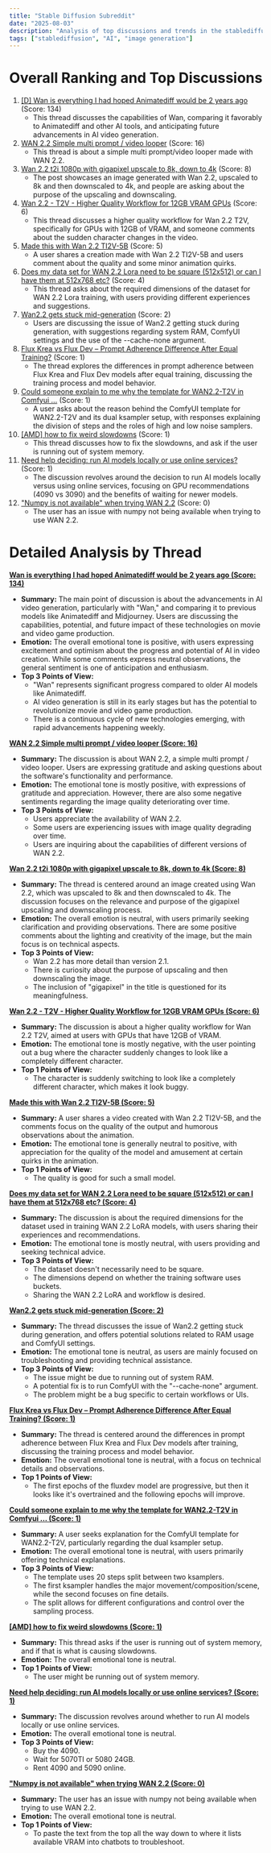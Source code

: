 ```yaml
---
title: "Stable Diffusion Subreddit"
date: "2025-08-03"
description: "Analysis of top discussions and trends in the stablediffusion subreddit"
tags: ["stablediffusion", "AI", "image generation"]
---
```


# Overall Ranking and Top Discussions
1.  [[D] Wan is everything I had hoped Animatediff would be 2 years ago](https://v.redd.it/05uaes56jugf1) (Score: 134)
    *   This thread discusses the capabilities of Wan, comparing it favorably to Animatediff and other AI tools, and anticipating future advancements in AI video generation.
2.  [WAN 2.2 Simple multi prompt / video looper](https://i.redd.it/glsh03uzaugf1.png) (Score: 16)
    *   This thread is about a simple multi prompt/video looper made with WAN 2.2.
3.  [Wan 2.2 t2i 1080p with gigapixel upscale to 8k, down to 4k](https://i.redd.it/pueu87txtugf1.jpeg) (Score: 8)
    *   The post showcases an image generated with Wan 2.2, upscaled to 8k and then downscaled to 4k, and people are asking about the purpose of the upscaling and downscaling.
4.  [Wan 2.2 - T2V - Higher Quality Workflow for 12GB VRAM GPUs](https://v.redd.it/abght4w6kugf1) (Score: 6)
    *   This thread discusses a higher quality workflow for Wan 2.2 T2V, specifically for GPUs with 12GB of VRAM, and someone comments about the sudden character changes in the video.
5.  [Made this with Wan 2.2 TI2V-5B](https://v.redd.it/7eryzxafvugf1) (Score: 5)
    *   A user shares a creation made with Wan 2.2 TI2V-5B and users comment about the quality and some minor animation quirks.
6.  [Does my data set for WAN 2.2 Lora need to be square (512x512) or can I have them at 512x768 etc?](https://www.reddit.com/r/StableDiffusion/comments/1mgp9ix/does_my_data_set_for_wan_22_lora_need_to_be/) (Score: 4)
    *   This thread asks about the required dimensions of the dataset for WAN 2.2 Lora training, with users providing different experiences and suggestions.
7.  [Wan2.2 gets stuck mid-generation](https://www.reddit.com/r/StableDiffusion/comments/1mgowxj/wan22_gets_stuck_midgeneration/) (Score: 2)
    *   Users are discussing the issue of Wan2.2 getting stuck during generation, with suggestions regarding system RAM, ComfyUI settings and the use of the --cache-none argument.
8.  [Flux Krea vs Flux Dev – Prompt Adherence Difference After Equal Training?](https://www.reddit.com/r/StableDiffusion/comments/1mgqjf2/flux_krea_vs_flux_dev_prompt_adherence_difference/) (Score: 1)
    *   The thread explores the differences in prompt adherence between Flux Krea and Flux Dev models after equal training, discussing the training process and model behavior.
9.  [Could someone explain to me why the template for WAN2.2-T2V in Comfyui ...](https://www.reddit.com/r/StableDiffusion/comments/1mgqrc5/could_someone_explain_to_me_why_the_template_for/) (Score: 1)
    *   A user asks about the reason behind the ComfyUI template for WAN2.2-T2V and its dual ksampler setup, with responses explaining the division of steps and the roles of high and low noise samplers.
10. [[AMD] how to fix weird slowdowns](https://www.reddit.com/r/StableDiffusion/comments/1mgrlnt/amd_how_to_fix_weird_slowdowns/) (Score: 1)
    *   This thread discusses how to fix the slowdowns, and ask if the user is running out of system memory.
11. [Need help deciding: run AI models locally or use online services?](https://www.reddit.com/r/StableDiffusion/comments/1mgrnc0/need_help_deciding_run_ai_models_locally_or_use/) (Score: 1)
    *   The discussion revolves around the decision to run AI models locally versus using online services, focusing on GPU recommendations (4090 vs 3090) and the benefits of waiting for newer models.
12. ["Numpy is not available" when trying WAN 2.2](https://www.reddit.com/r/StableDiffusion/comments/1mgqcxs/numpy_is_not_available_when_trying_wan_22/) (Score: 0)
    *   The user has an issue with numpy not being available when trying to use WAN 2.2.

# Detailed Analysis by Thread
**[Wan is everything I had hoped Animatediff would be 2 years ago (Score: 134)](https://v.redd.it/05uaes56jugf1)**
*  **Summary:**  The main point of discussion is about the advancements in AI video generation, particularly with "Wan," and comparing it to previous models like Animatediff and Midjourney. Users are discussing the capabilities, potential, and future impact of these technologies on movie and video game production.
*  **Emotion:** The overall emotional tone is positive, with users expressing excitement and optimism about the progress and potential of AI in video creation. While some comments express neutral observations, the general sentiment is one of anticipation and enthusiasm.
*  **Top 3 Points of View:**
    *   "Wan" represents significant progress compared to older AI models like Animatediff.
    *   AI video generation is still in its early stages but has the potential to revolutionize movie and video game production.
    *   There is a continuous cycle of new technologies emerging, with rapid advancements happening weekly.

**[WAN 2.2 Simple multi prompt / video looper (Score: 16)](https://i.redd.it/glsh03uzaugf1.png)**
*  **Summary:**  The discussion is about WAN 2.2, a simple multi prompt / video looper. Users are expressing gratitude and asking questions about the software's functionality and performance.
*  **Emotion:** The emotional tone is mostly positive, with expressions of gratitude and appreciation. However, there are also some negative sentiments regarding the image quality deteriorating over time.
*  **Top 3 Points of View:**
    *   Users appreciate the availability of WAN 2.2.
    *   Some users are experiencing issues with image quality degrading over time.
    *   Users are inquiring about the capabilities of different versions of WAN 2.2.

**[Wan 2.2 t2i 1080p with gigapixel upscale to 8k, down to 4k (Score: 8)](https://i.redd.it/pueu87txtugf1.jpeg)**
*  **Summary:**  The thread is centered around an image created using Wan 2.2, which was upscaled to 8k and then downscaled to 4k. The discussion focuses on the relevance and purpose of the gigapixel upscaling and downscaling process.
*  **Emotion:** The overall emotion is neutral, with users primarily seeking clarification and providing observations. There are some positive comments about the lighting and creativity of the image, but the main focus is on technical aspects.
*  **Top 3 Points of View:**
    *   Wan 2.2 has more detail than version 2.1.
    *   There is curiosity about the purpose of upscaling and then downscaling the image.
    *   The inclusion of "gigapixel" in the title is questioned for its meaningfulness.

**[Wan 2.2 - T2V - Higher Quality Workflow for 12GB VRAM GPUs (Score: 6)](https://v.redd.it/abght4w6kugf1)**
*  **Summary:**  The discussion is about a higher quality workflow for Wan 2.2 T2V, aimed at users with GPUs that have 12GB of VRAM.
*  **Emotion:** The emotional tone is mostly negative, with the user pointing out a bug where the character suddenly changes to look like a completely different character.
*  **Top 1 Points of View:**
    *   The character is suddenly switching to look like a completely different character, which makes it look buggy.

**[Made this with Wan 2.2 TI2V-5B (Score: 5)](https://v.redd.it/7eryzxafvugf1)**
*  **Summary:**  A user shares a video created with Wan 2.2 TI2V-5B, and the comments focus on the quality of the output and humorous observations about the animation.
*  **Emotion:** The emotional tone is generally neutral to positive, with appreciation for the quality of the model and amusement at certain quirks in the animation.
*  **Top 1 Points of View:**
    *   The quality is good for such a small model.

**[Does my data set for WAN 2.2 Lora need to be square (512x512) or can I have them at 512x768 etc? (Score: 4)](https://www.reddit.com/r/StableDiffusion/comments/1mgp9ix/does_my_data_set_for_wan_22_lora_need_to_be/)**
*  **Summary:**  The discussion is about the required dimensions for the dataset used in training WAN 2.2 LoRA models, with users sharing their experiences and recommendations.
*  **Emotion:** The emotional tone is mostly neutral, with users providing and seeking technical advice.
*  **Top 3 Points of View:**
    *   The dataset doesn't necessarily need to be square.
    *   The dimensions depend on whether the training software uses buckets.
    *   Sharing the WAN 2.2 LoRA and workflow is desired.

**[Wan2.2 gets stuck mid-generation (Score: 2)](https://www.reddit.com/r/StableDiffusion/comments/1mgowxj/wan22_gets_stuck_midgeneration/)**
*  **Summary:**  The thread discusses the issue of Wan2.2 getting stuck during generation, and offers potential solutions related to RAM usage and ComfyUI settings.
*  **Emotion:** The emotional tone is neutral, as users are mainly focused on troubleshooting and providing technical assistance.
*  **Top 3 Points of View:**
    *   The issue might be due to running out of system RAM.
    *   A potential fix is to run ComfyUI with the "--cache-none" argument.
    *   The problem might be a bug specific to certain workflows or UIs.

**[Flux Krea vs Flux Dev – Prompt Adherence Difference After Equal Training? (Score: 1)](https://www.reddit.com/r/StableDiffusion/comments/1mgqjf2/flux_krea_vs_flux_dev_prompt_adherence_difference/)**
*  **Summary:**  The thread is centered around the differences in prompt adherence between Flux Krea and Flux Dev models after training, discussing the training process and model behavior.
*  **Emotion:** The overall emotional tone is neutral, with a focus on technical details and observations.
*  **Top 1 Points of View:**
    *   The first epochs of the fluxdev model are progressive, but then it looks like it's overtrained and the following epochs will improve.

**[Could someone explain to me why the template for WAN2.2-T2V in Comfyui ... (Score: 1)](https://www.reddit.com/r/StableDiffusion/comments/1mgqrc5/could_someone_explain_to_me_why_the_template_for/)**
*  **Summary:**  A user seeks explanation for the ComfyUI template for WAN2.2-T2V, particularly regarding the dual ksampler setup.
*  **Emotion:** The overall emotional tone is neutral, with users primarily offering technical explanations.
*  **Top 3 Points of View:**
    *   The template uses 20 steps split between two ksamplers.
    *   The first ksampler handles the major movement/composition/scene, while the second focuses on fine details.
    *   The split allows for different configurations and control over the sampling process.

**[[AMD] how to fix weird slowdowns (Score: 1)](https://www.reddit.com/r/StableDiffusion/comments/1mgrlnt/amd_how_to_fix_weird_slowdowns/)**
*  **Summary:** This thread asks if the user is running out of system memory, and if that is what is causing slowdowns.
*  **Emotion:** The overall emotional tone is neutral.
*  **Top 1 Points of View:**
    *   The user might be running out of system memory.

**[Need help deciding: run AI models locally or use online services? (Score: 1)](https://www.reddit.com/r/StableDiffusion/comments/1mgrnc0/need_help_deciding_run_ai_models_locally_or_use/)**
*  **Summary:**  The discussion revolves around whether to run AI models locally or use online services.
*  **Emotion:** The overall emotional tone is neutral.
*  **Top 3 Points of View:**
    *   Buy the 4090.
    *   Wait for 5070TI or 5080 24GB.
    *   Rent 4090 and 5090 online.

**["Numpy is not available" when trying WAN 2.2 (Score: 0)](https://www.reddit.com/r/StableDiffusion/comments/1mgqcxs/numpy_is_not_available_when_trying_wan_22/)**
*  **Summary:** The user has an issue with numpy not being available when trying to use WAN 2.2.
*  **Emotion:** The overall emotional tone is neutral.
*  **Top 1 Points of View:**
    *   To paste the text from the top all the way down to where it lists available VRAM into chatbots to troubleshoot.
